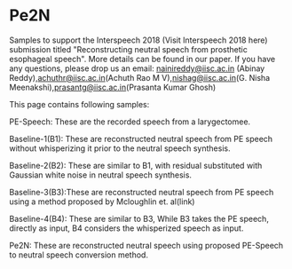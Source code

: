 # Pe2N

Samples to support the Interspeech 2018 (Visit Interspeech 2018 here) submission titled "Reconstructing neutral speech from prosthetic esophageal speech". More details can be found in our paper. If you have any questions, please drop us an email: nainireddy@iisc.ac.in (Abinay Reddy),achuthr@iisc.ac.in(Achuth Rao M V),nishag@iisc.ac.in(G. Nisha Meenakshi),prasantg@iisc.ac.in(Prasanta Kumar Ghosh)

This page contains following samples:

PE-Speech: These are the recorded speech from a larygectomee.

Baseline-1(B1): These are reconstructed neutral speech from PE speech without whisperizing it prior to the neutral speech synthesis.

Baseline-2(B2): These are similar to B1, with residual substituted with Gaussian white noise in neutral speech synthesis.

Baseline-3(B3):These are reconstructed neutral speech from PE speech using a method proposed by Mcloughlin et. al(link)

Baseline-4(B4): These are similar to B3, While B3 takes the PE speech, directly as input, B4 considers the whisperized speech as input.

Pe2N: These are reconstructed neutral speech using proposed PE-Speech to neutral speech conversion method.
